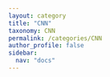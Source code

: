 ```yaml
---
layout: category
title: "CNN"
taxonomy: CNN
permalink: /categories/CNN
author_profile: false
sidebar:
  nav: "docs"
---
```

